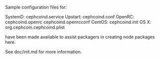 Sample configuration files for:

SystemD: cephcoind.service
Upstart: cephcoind.conf
OpenRC:  cephcoind.openrc
         cephcoind.openrcconf
CentOS:  cephcoind.init
OS X:    org.cephcoin.cephcoind.plist

have been made available to assist packagers in creating node packages here.

See doc/init.md for more information.
